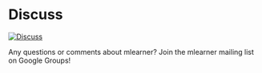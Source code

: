 # Discuss

[![Discuss](https://img.shields.io/badge/discuss-google_group-blue.svg)](https://groups.google.com/forum/#!forum/mlearner)

Any questions or comments about mlearner? Join the mlearner mailing list on Google Groups!

